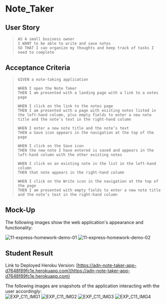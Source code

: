 # Note_Taker

## User Story
> `AS A small business owner`  
> `I WANT to be able to write and save notes`  
> `SO THAT I can organize my thoughts and keep track of tasks I need to complete`

## Acceptance Criteria
> `GIVEN a note-taking application`
> 
> `WHEN I open the Note Taker`  
> `THEN I am presented with a landing page with a link to a notes page`
> 
> `WHEN I click on the link to the notes page`  
> `THEN I am presented with a page with existing notes listed in the left-hand column, plus empty fields to enter a new note title and the note’s text in the right-hand column`
> 
> `WHEN I enter a new note title and the note’s text`  
> `THEN a Save icon appears in the navigation at the top of the page`
> 
> `WHEN I click on the Save icon`  
> `THEN the new note I have entered is saved and appears in the left-hand column with the other existing notes`
> 
> `WHEN I click on an existing note in the list in the left-hand column`  
> `THEN that note appears in the right-hand column`
> 
> `WHEN I click on the Write icon in the navigation at the top of the page`  
> `THEN I am presented with empty fields to enter a new note title and the note’s text in the right-hand column`

## Mock-Up
The following images show the web application's appearance and functionality:  
  
![11-express-homework-demo-01](https://github.com/nava003/ADN_Note_Taker/assets/32070635/23d7cea0-8b6a-4cd4-a69a-b9b4b1f61b61)
![11-express-homework-demo-02](https://github.com/nava003/ADN_Note_Taker/assets/32070635/ab6021fe-75cb-45c2-949d-10c373488a30)

## Student Result
Link to Deployed Heroku Version: [https://adn-note-taker-app-d7648f89fc1e.herokuapp.com](https://adn-note-taker-app-d7648f89fc1e.herokuapp.com)  

The following images are snapshots of the application interacting with the user accordingly:  
![EXP_C11_IMG1](https://github.com/nava003/ADN_Note_Taker/assets/32070635/6ccd69de-c341-43e3-a447-76fca0333fa3)
![EXP_C11_IMG2](https://github.com/nava003/ADN_Note_Taker/assets/32070635/a26600f5-9bad-4c0f-a748-08258892fd76)
![EXP_C11_IMG3](https://github.com/nava003/ADN_Note_Taker/assets/32070635/27096247-efd6-4b19-b006-3f7d50d0a42e)
![EXP_C11_IMG4](https://github.com/nava003/ADN_Note_Taker/assets/32070635/d11bd85d-0402-4ac8-82fe-639f696c0592)
